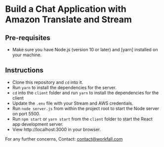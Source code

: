 # Build a Chat Application with Amazon Translate and Stream

## Pre-requisites
- Make sure you have Node.js (version 10 or later) and [yarn] installed on your machine.

## Instructions
- Clone this repository and `cd` into it.
- Run `yarn` to install the dependencies for the server.
- `cd` into the `client` folder and run `yarn` to install the dependencies for the client
- Update the `.env` file with your Stream and AWS credentials.
- Run `node server.js` from within the project root to start the Node server on port 5500.
- Run `npm start` or `yarn start` from the `client` folder to start the React app development server.
- View http://localhost:3000 in your browser.

For any further concerns, Contact: contact@workfall.com
